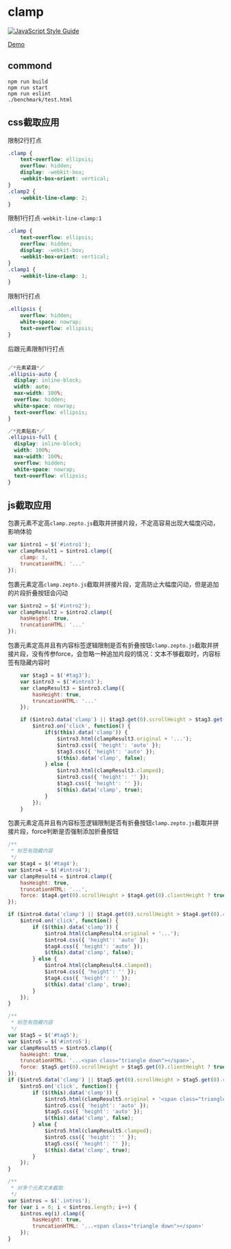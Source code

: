 # clamp

[![JavaScript Style Guide](https://img.shields.io/badge/code_style-standard-brightgreen.svg)](https://standardjs.com)

[Demo](https://jingchaofang.github.io/clamp.js/examples/demo.html)

## commond

```
npm run build
npm run start
npm run eslint
./benchmark/test.html
```

## css截取应用

限制2行打点

```css
.clamp {
    text-overflow: ellipsis;
    overflow: hidden;
    display: -webkit-box;
    -webkit-box-orient: vertical;
}
.clamp2 {
    -webkit-line-clamp: 2;
}
```

限制1行打点`-webkit-line-clamp:1`

```css
.clamp {
    text-overflow: ellipsis;
    overflow: hidden;
    display: -webkit-box;
    -webkit-box-orient: vertical;
}
.clamp1 {
    -webkit-line-clamp: 1;
}
```

限制1行打点

```css
.ellipsis {
    overflow: hidden;
    white-space: nowrap;
    text-overflow: ellipsis;
}
```

后跟元素限制1行打点

```css

／*元素紧跟*／
.ellipsis-auto {
  display: inline-block;
  width: auto;
  max-width: 100%;
  overflow: hidden;
  white-space: nowrap;
  text-overflow: ellipsis;
}

／*元素贴右*／
.ellipsis-full {
  display: inline-block;
  width: 100%;
  max-width: 100%;
  overflow: hidden;
  white-space: nowrap;
  text-overflow: ellipsis;
}
```


## js截取应用

包裹元素不定高`clamp.zepto.js`截取并拼接片段，不定高容易出现大幅度闪动，影响体验

```js
var $intro1 = $('#intro1');
var clampResult1 = $intro1.clamp({
    clamp: 3,
    truncationHTML: '...'
});
```

包裹元素定高`clamp.zepto.js`截取并拼接片段，定高防止大幅度闪动，但是追加的片段折叠按钮会闪动

```js
var $intro2 = $('#intro2');
var clampResult2 = $intro2.clamp({
    hasHeight: true,
    truncationHTML: '...'
});
```

包裹元素定高并且有内容标签逻辑限制是否有折叠按钮`clamp.zepto.js`截取并拼接片段，没有传参force，会忽略一种追加片段的情况：文本不够截取时，内容标签有隐藏内容时

```js
    var $tag3 = $('#tag3');
    var $intro3 = $('#intro3');
    var clampResult3 = $intro3.clamp({
        hasHeight: true,
        truncationHTML: '...'
    });

    if ($intro3.data('clamp') || $tag3.get(0).scrollHeight > $tag3.get(0).clientHeight) {
        $intro3.on('click', function() {
            if($(this).data('clamp')) {
                $intro3.html(clampResult3.original + '...');
                $intro3.css({ 'height': 'auto' });
                $tag3.css({ 'height': 'auto' });
                $(this).data('clamp', false);
            } else {
                $intro3.html(clampResult3.clamped);
                $intro3.css({ 'height': '' });
                $tag3.css({ 'height': '' });
                $(this).data('clamp', true);
            }
        });
    }
```

包裹元素定高并且有内容标签逻辑限制是否有折叠按钮`clamp.zepto.js`截取并拼接片段，force判断是否强制添加折叠按钮

```js
/**
 * 标签有隐藏内容
 */
var $tag4 = $('#tag4');
var $intro4 = $('#intro4');
var clampResult4 = $intro4.clamp({
    hasHeight: true,
    truncationHTML: '...',
    force: $tag4.get(0).scrollHeight > $tag4.get(0).clientHeight ? true : false
});

if ($intro4.data('clamp') || $tag4.get(0).scrollHeight > $tag4.get(0).clientHeight) {
    $intro4.on('click', function() {
        if ($(this).data('clamp')) {
            $intro4.html(clampResult4.original + '...');
            $intro4.css({ 'height': 'auto' });
            $tag4.css({ 'height': 'auto' });
            $(this).data('clamp', false);
        } else {
            $intro4.html(clampResult4.clamped);
            $intro4.css({ 'height': '' });
            $tag4.css({ 'height': '' });
            $(this).data('clamp', true);
        }
    });
}
```

```js
/**
 * 标签有隐藏内容
 */
var $tag5 = $('#tag5');
var $intro5 = $('#intro5');
var clampResult5 = $intro5.clamp({
    hasHeight: true,
    truncationHTML: '...<span class="triangle down"></span>',
    force: $tag5.get(0).scrollHeight > $tag5.get(0).clientHeight ? true : false
});
if ($intro5.data('clamp') || $tag5.get(0).scrollHeight > $tag5.get(0).clientHeight) {
    $intro5.on('click', function() {
        if ($(this).data('clamp')) {
            $intro5.html(clampResult5.original + '<span class="triangle up"></span>');
            $intro5.css({ 'height': 'auto' });
            $tag5.css({ 'height': 'auto' });
            $(this).data('clamp', false);
        } else {
            $intro5.html(clampResult5.clamped);
            $intro5.css({ 'height': '' });
            $tag5.css({ 'height': '' });
            $(this).data('clamp', true);
        }
    });
}
```

```js
/**
 * 对多个元素文本截取
 */
var $intros = $('.intros');
for (var i = 0; i < $intros.length; i++) {
    $intros.eq(i).clamp({
        hasHeight: true,
        truncationHTML: '...<span class="triangle down"></span>'
    });
}
```
